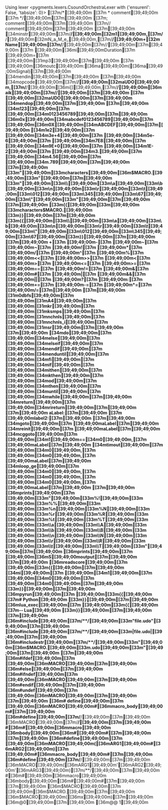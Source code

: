 Using lexer <pygments.lexers.CsoundOrchestraLexer with {'ensurenl': False, 'tabsize': 0}>
[37m/*[39;49;00m
[37m * comment[39;49;00m
[37m */[39;49;00m[37m[39;49;00m
[37m; comment[39;49;00m[37m[39;49;00m
[37m// comment[39;49;00m[37m[39;49;00m
[37m[39;49;00m
[34minstr[39;49;00m[37m/**/[39;49;00m[32m1[39;49;00m,[37m/**/[39;49;00m[32mN_a_M_e_[39;49;00m,[37m/**/[39;49;00m+[32mName[39;49;00m[37m/**/[39;49;00m[37m//[39;49;00m[37m[39;49;00m
[37m  [39;49;00m[36mi[39;49;00mDuration[37m [39;49;00m=[37m [39;49;00m[31mp3[39;49;00m[37m[39;49;00m
[37m  [39;49;00m[36moutc[39;49;00m:[36ma[39;49;00m([36ma[39;49;00mSignal)[37m[39;49;00m
[34mendin[39;49;00m[37m[39;49;00m
[37m[39;49;00m
[34mopcode[39;49;00m[37m/**/[39;49;00m[32maUDO[39;49;00m,[37m/**/[39;49;00m[36mi[][39;49;00m,[37m/**/[39;49;00m[36maik[39;49;00m[37m//[39;49;00m[37m[39;49;00m
[37m  [39;49;00m[32maUDO[39;49;00m[37m[39;49;00m
[34mendop[39;49;00m[37m[39;49;00m
[37m[39;49;00m
[34m123[39;49;00m[37m [39;49;00m[34m0123456789[39;49;00m[37m[39;49;00m
[36m0x[39;49;00m[34mabcdef0123456789[39;49;00m[37m [39;49;00m[36m0X[39;49;00m[34mABCDEF[39;49;00m[37m[39;49;00m
[34m1e2[39;49;00m[37m [39;49;00m[34m3e+4[39;49;00m[37m [39;49;00m[34m5e-6[39;49;00m[37m [39;49;00m[34m7E8[39;49;00m[37m [39;49;00m[34m9E+0[39;49;00m[37m [39;49;00m[34m1E-2[39;49;00m[37m [39;49;00m[34m3.[39;49;00m[37m [39;49;00m[34m4.56[39;49;00m[37m [39;49;00m[34m.789[39;49;00m[37m[39;49;00m
[37m[39;49;00m
[33m"[39;49;00m[33mcharacters[39;49;00m[36m$MACRO.[39;49;00m[33m"[39;49;00m[37m[39;49;00m
[33m"[39;49;00m[33m\\[39;49;00m[33m\a[39;49;00m[33m\b[39;49;00m[33m\n[39;49;00m[33m\r[39;49;00m[33m\t[39;49;00m[33m\012[39;49;00m[33m\345[39;49;00m[33m\67[39;49;00m[33m\"[39;49;00m[33m"[39;49;00m[37m[39;49;00m
[37m[39;49;00m
[33m{{[39;49;00m[33m[39;49;00m
[33mcharacters$MACRO.[39;49;00m
[33m}}[39;49;00m[37m[39;49;00m
[33m{{[39;49;00m[33m\\[39;49;00m[33m\a[39;49;00m[33m\b[39;49;00m[33m\n[39;49;00m[33m\r[39;49;00m[33m\t[39;49;00m[33m\"[39;49;00m[33m\012[39;49;00m[33m\345[39;49;00m[33m\67[39;49;00m[33m}}[39;49;00m[37m[39;49;00m
[37m[39;49;00m
+[37m [39;49;00m-[37m [39;49;00m~[37m [39;49;00m¬[37m [39;49;00m![37m [39;49;00m*[37m [39;49;00m/[37m [39;49;00m^[37m [39;49;00m%[37m [39;49;00m<<[37m [39;49;00m>>[37m [39;49;00m<[37m [39;49;00m>[37m [39;49;00m<=[37m [39;49;00m>=[37m [39;49;00m==[37m [39;49;00m!=[37m [39;49;00m&[37m [39;49;00m#[37m [39;49;00m|[37m [39;49;00m&&[37m [39;49;00m||[37m [39;49;00m?[37m [39;49;00m:[37m [39;49;00m+=[37m [39;49;00m-=[37m [39;49;00m*=[37m [39;49;00m/=[37m[39;49;00m
[37m[39;49;00m
[31m0dbfs[39;49;00m[37m [39;49;00m[31mA4[39;49;00m[37m [39;49;00m[31mkr[39;49;00m[37m [39;49;00m[31mksmps[39;49;00m[37m [39;49;00m[31mnchnls[39;49;00m[37m [39;49;00m[31mnchnls_i[39;49;00m[37m [39;49;00m[31msr[39;49;00m[37m[39;49;00m
[37m[39;49;00m
[34mdo[39;49;00m[37m [39;49;00m[34melse[39;49;00m[37m [39;49;00m[34melseif[39;49;00m[37m [39;49;00m[34mendif[39;49;00m[37m [39;49;00m[34menduntil[39;49;00m[37m [39;49;00m[34mfi[39;49;00m[37m [39;49;00m[34mif[39;49;00m[37m [39;49;00m[34mithen[39;49;00m[37m [39;49;00m[34mkthen[39;49;00m[37m [39;49;00m[34mod[39;49;00m[37m [39;49;00m[34mthen[39;49;00m[37m [39;49;00m[34muntil[39;49;00m[37m [39;49;00m[34mwhile[39;49;00m[37m[39;49;00m
[34mreturn[39;49;00m[37m [39;49;00m[34mrireturn[39;49;00m[37m[39;49;00m
[37m[39;49;00m
aLabel:[37m[39;49;00m
[37m [39;49;00mlabel2:[37m[39;49;00m
[37m[39;49;00m
[34mgoto[39;49;00m[37m [39;49;00maLabel[37m[39;49;00m
[34mreinit[39;49;00m[37m [39;49;00maLabel[37m[39;49;00m
[34mcggoto[39;49;00m[37m [39;49;00m[34m1[39;49;00m==[34m0[39;49;00m,[37m [39;49;00maLabel[37m[39;49;00m
[34mtimout[39;49;00m[37m [39;49;00m[34m0[39;49;00m,[37m [39;49;00m[34m0[39;49;00m,[37m [39;49;00maLabel[37m[39;49;00m
[34mloop_ge[39;49;00m[37m [39;49;00m[34m0[39;49;00m,[37m [39;49;00m[34m0[39;49;00m,[37m [39;49;00m[34m0[39;49;00m,[37m [39;49;00maLabel[37m[39;49;00m
[37m[39;49;00m
[36mprints[39;49;00m[37m [39;49;00m[33m"[39;49;00m[33m%![39;49;00m[33m [39;49;00m[33m%%[39;49;00m[33m [39;49;00m[33m%n[39;49;00m[33m%N[39;49;00m[33m [39;49;00m[33m%r[39;49;00m[33m%R[39;49;00m[33m [39;49;00m[33m%t[39;49;00m[33m%T[39;49;00m[33m [39;49;00m[33m\\a[39;49;00m[33m\\A[39;49;00m[33m [39;49;00m[33m\\b[39;49;00m[33m\\B[39;49;00m[33m [39;49;00m[33m\\n[39;49;00m[33m\\N[39;49;00m[33m [39;49;00m[33m\\r[39;49;00m[33m\\R[39;49;00m[33m [39;49;00m[33m\\t[39;49;00m[33m\\T[39;49;00m[33m"[39;49;00m[37m[39;49;00m
[36mprints[39;49;00m[37m [39;49;00m[36mS[39;49;00moutput[37m[39;49;00m
[37m[39;49;00m
[36mreadscore[39;49;00m[37m [39;49;00m[33m{{[39;49;00m[37m[39;49;00m
[34mi[39;49;00m[37m [39;49;00m[34m1[39;49;00m[37m [39;49;00m[34m0[39;49;00m[37m [39;49;00m[34m0[39;49;00m[37m[39;49;00m
[33m}}[39;49;00m[37m[39;49;00m
[36mpyrun[39;49;00m[37m [39;49;00m[33m{{[39;49;00m
[37m# Python[39;49;00m
[33m}}[39;49;00m[37m[39;49;00m
[36mlua_exec[39;49;00m[37m [39;49;00m[33m{{[39;49;00m
[37m-- Lua[39;49;00m
[33m}}[39;49;00m[37m[39;49;00m
[37m[39;49;00m
[36m#include[39;49;00m[37m/**/[39;49;00m[33m"file.udo"[39;49;00m[37m[39;49;00m
[36m#include[39;49;00m[37m/**/[39;49;00m[33m|file.udo|[39;49;00m[37m[39;49;00m
[36m#includestr[39;49;00m[37m/**/[39;49;00m[33m"[39;49;00m[36m$MACRO.[39;49;00m[33m.udo[39;49;00m[33m"[39;49;00m[37m[39;49;00m
[37m[39;49;00m
[36m#ifdef[39;49;00m[37m [39;49;00m[36mMACRO[39;49;00m[37m[39;49;00m
[36m#else[39;49;00m[37m[39;49;00m
[36m#ifndef[39;49;00m[37m [39;49;00m[36mMACRO[39;49;00m[37m[39;49;00m
[36m#endif[39;49;00m[37m[39;49;00m
[36m#undef[39;49;00m[37m [39;49;00m[36mMACRO[39;49;00m[37m[39;49;00m
[37m[39;49;00m
[36m#   define[39;49;00m[37m [39;49;00m[36mMACRO[39;49;00m#[36mmacro_body[39;49;00m#[37m[39;49;00m
[36m#define[39;49;00m[37m/**/[39;49;00m[37m[39;49;00m
[36mMACRO[39;49;00m[37m/**/[39;49;00m[37m[39;49;00m
#[36m\#[39;49;00m[36mmacro[39;49;00m
[36mbody[39;49;00m[36m\#[39;49;00m#[37m[39;49;00m
[37m[39;49;00m
[36m#define[39;49;00m[37m [39;49;00m[36mMACRO[39;49;00m([36mARG1[39;49;00m#[36mARG2[39;49;00m)[37m [39;49;00m#[36mmacro_body[39;49;00m#[37m[39;49;00m
[36m#define[39;49;00m[37m/**/[39;49;00m[37m[39;49;00m
[36mMACRO[39;49;00m([36mARG1[39;49;00m'[36mARG2[39;49;00m'[36mARG3[39;49;00m)[37m/**/[39;49;00m[37m[39;49;00m
#[36m\#[39;49;00m[36mmacro[39;49;00m
[36mbody[39;49;00m[36m\#[39;49;00m#[37m[39;49;00m
[37m[39;49;00m
[36m$MACRO[39;49;00m[37m [39;49;00m[36m$MACRO.[39;49;00m[37m[39;49;00m
[36m$MACRO[39;49;00m([36mx[39;49;00m)[37m[39;49;00m
[36m@0[39;49;00m[37m[39;49;00m
[36m@@ 1[39;49;00m
